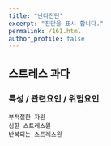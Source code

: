 ```yaml
---
title: "난다진단"
excerpt: "진단을 표시 합니다."
permalink: /161.html
author_profile: false
---
```

## 스트레스 과다



### 특성 / 관련요인 / 위험요인

>   

    부적절한 자원
    심한 스트레스원
    반복되는 스트레스원

